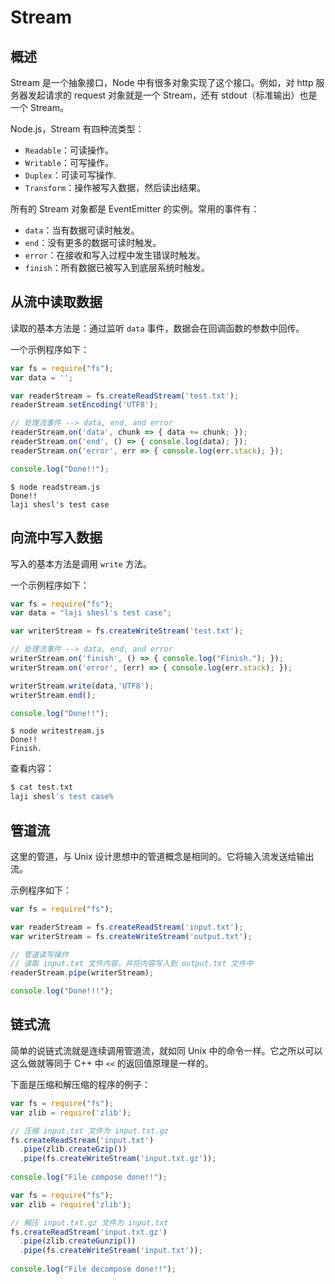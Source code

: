 # Stream

## 概述

Stream 是一个抽象接口，Node 中有很多对象实现了这个接口。例如，对 http 服务器发起请求的 request 对象就是一个 Stream，还有 stdout（标准输出）也是一个 Stream。

Node.js，Stream 有四种流类型：

- `Readable`：可读操作。
- `Writable`：可写操作。
- `Duplex`：可读可写操作.
- `Transform`：操作被写入数据，然后读出结果。

所有的 Stream 对象都是 EventEmitter 的实例。常用的事件有：

- `data`：当有数据可读时触发。
- `end`：没有更多的数据可读时触发。
- `error`：在接收和写入过程中发生错误时触发。
- `finish`：所有数据已被写入到底层系统时触发。

## 从流中读取数据

读取的基本方法是：通过监听 `data` 事件，数据会在回调函数的参数中回传。

一个示例程序如下：

```javascript
var fs = require("fs");
var data = '';

var readerStream = fs.createReadStream('test.txt');
readerStream.setEncoding('UTF8');

// 处理流事件 --> data, end, and error
readerStream.on('data', chunk => { data += chunk; });
readerStream.on('end', () => { console.log(data); });
readerStream.on('error', err => { console.log(err.stack); });

console.log("Done!!");
```

```
$ node readstream.js
Done!!
laji shesl's test case
```

## 向流中写入数据

写入的基本方法是调用 `write` 方法。

一个示例程序如下：

```javascript
var fs = require("fs");
var data = "laji shesl's test case";

var writerStream = fs.createWriteStream('test.txt');

// 处理流事件 --> data, end, and error
writerStream.on('finish', () => { console.log("Finish."); });
writerStream.on('error', (err) => { console.log(err.stack); });

writerStream.write(data,'UTF8');
writerStream.end();

console.log("Done!!");
```

```
$ node writestream.js
Done!!
Finish.
```

查看内容：

```bash
$ cat test.txt
laji shesl's test case%
```

## 管道流

这里的管道，与 Unix 设计思想中的管道概念是相同的。它将输入流发送给输出流。

示例程序如下：

```javascript
var fs = require("fs");

var readerStream = fs.createReadStream('input.txt');
var writerStream = fs.createWriteStream('output.txt');

// 管道读写操作
// 读取 input.txt 文件内容，并将内容写入到 output.txt 文件中
readerStream.pipe(writerStream);

console.log("Done!!!");
```

## 链式流

简单的说链式流就是连续调用管道流，就如同 Unix 中的命令一样。它之所以可以这么做就等同于 C++ 中 `<<` 的返回值原理是一样的。

下面是压缩和解压缩的程序的例子：

```javascript
var fs = require("fs");
var zlib = require('zlib');

// 压缩 input.txt 文件为 input.txt.gz
fs.createReadStream('input.txt')
  .pipe(zlib.createGzip())
  .pipe(fs.createWriteStream('input.txt.gz'));
  
console.log("File compose done!!");
```

```javascript
var fs = require("fs");
var zlib = require('zlib');

// 解压 input.txt.gz 文件为 input.txt
fs.createReadStream('input.txt.gz')
  .pipe(zlib.createGunzip())
  .pipe(fs.createWriteStream('input.txt'));
  
console.log("File decompose done!!");
```

